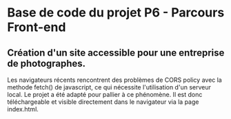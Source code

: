 # Base de code du projet P6 - Parcours Front-end

## Création d'un site accessible pour une entreprise de photographes.
 
Les navigateurs récents rencontrent des problèmes de CORS policy avec la methode fetch() de javascript, ce qui nécessite l'utilisation d'un serveur local.
Le projet a été adapté pour pallier à ce phénomène. Il est donc téléchargeable et visible directement dans le navigateur via la page index.html.

